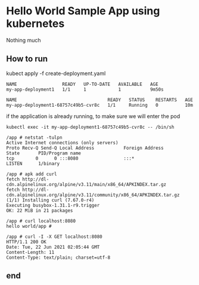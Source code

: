 # Hello World Sample App using kubernetes 

Nothing much

## How to run

kubect apply -f create-deployment.yaml

```kubectl get deployments
NAME                 READY   UP-TO-DATE   AVAILABLE   AGE
my-app-deployment1   1/1     1            1           9m50s
```

```kubectl get pods
NAME                                  READY   STATUS    RESTARTS   AGE
my-app-deployment1-68757c49b5-cvr8c   1/1     Running   0          10m
```


if the application is already running, to make sure we will enter the pod
```
kubectl exec -it my-app-deployment1-68757c49b5-cvr8c -- /bin/sh
```
```
/app # netstat -tulpn
Active Internet connections (only servers)
Proto Recv-Q Send-Q Local Address           Foreign Address         State       PID/Program name
tcp        0      0 :::8080                 :::*                    LISTEN      1/binary
```
```
/app # apk add curl
fetch http://dl-cdn.alpinelinux.org/alpine/v3.11/main/x86_64/APKINDEX.tar.gz
fetch http://dl-cdn.alpinelinux.org/alpine/v3.11/community/x86_64/APKINDEX.tar.gz
(1/1) Installing curl (7.67.0-r4)
Executing busybox-1.31.1-r9.trigger
OK: 22 MiB in 21 packages
```
```
/app # curl localhost:8080
hello world/app #
```
```
/app # curl -I -X GET localhost:8080
HTTP/1.1 200 OK
Date: Tue, 22 Jun 2021 02:05:44 GMT
Content-Length: 11
Content-Type: text/plain; charset=utf-8
```
## end
